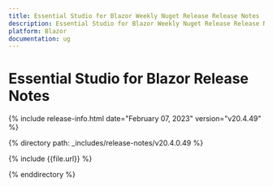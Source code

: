 ```yaml
---
title: Essential Studio for Blazor Weekly Nuget Release Release Notes  
description: Essential Studio for Blazor Weekly Nuget Release Release Notes 
platform: Blazor
documentation: ug
---
```


# Essential Studio for  Blazor  Release Notes  

{% include release-info.html date="February 07, 2023"  version="v20.4.49" %} 

{% directory path: _includes/release-notes/v20.4.0.49  %}

{% include {{file.url}} %}

{% enddirectory %}